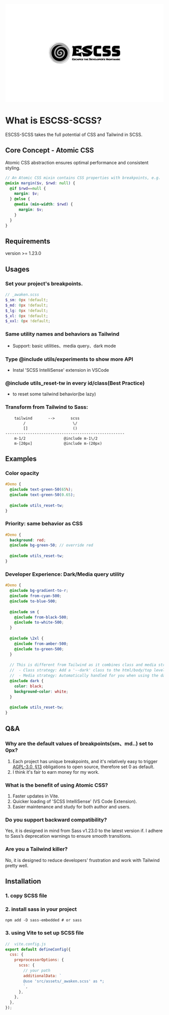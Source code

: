 ![logo](https://github.com/ESCSS-labs/ESCSS/blob/main/assets/logo.png)

# What is ESCSS-SCSS?

ESCSS-SCSS takes the full potential of CSS and Tailwind in SCSS.

## Core Concept - Atomic CSS

Atomic CSS abstraction ensures optimal performance and consistent styling.

```scss
// An Atomic CSS mixin contains CSS properties with breakpoints, e.g.
@mixin margin($v, $rwd: null) {
  @if $rwd==null {
    margin: $v;
  } @else {
    @media (min-width: $rwd) {
      margin: $v;
    }
  }
}
```

## Requirements

version >= 1.23.0

## Usages

### Set your project's breakpoints.

```scss
// _awaken.scss
$_sm: 0px !default;
$_md: 0px !default;
$_lg: 0px !default;
$_xl: 0px !default;
$_xxl: 0px !default;
```

### Same utility names and behaviors as Tailwind

- Support: basic utilities、media query、dark mode

### Type @include utils/experiments to show more API

- Instal 'SCSS IntelliSense' extension in VSCode

### @include utils_reset-tw in every id/class(Best Practice)

- to reset some tailwind behavior(be lazy)

### Transform from Tailwind to Sass:

```
    tailwind       -->       scss
        /                     \/
        []                    ()
-----------------------------------------------------
    m-1/2                 @include m-1\/2
    m-[20px]              @include m-(20px)
```

## Examples

### Color opacity

```scss
#Demo {
  @include text-green-50(65%);
  @include text-green-50(0.65);

  @include utils_reset-tw;
}
```

### Priority: same behavior as CSS

```scss
#Demo {
  background: red;
  @include bg-green-50; // override red

  @include utils_reset-tw;
}
```

### Developer Experience: Dark/Media query utility

```scss
#Demo {
  @include bg-gradient-to-r;
  @include from-cyan-500;
  @include to-blue-500;

  @include sm {
    @include from-black-500;
    @include to-white-500;
  }

  @include \2xl {
    @include from-amber-500;
    @include to-green-500;
  }

  // This is different from Tailwind as it combines class and media strategies:
  //  - Class strategy: Add a '--dark' class to the html/body/top level, and toggle the class using JavaScript.
  //  - Media strategy: Automatically handled for you when using the dark utility. Only be triggered if the user has set their browser to dark mode.
  @include dark {
    color: black;
    background-color: white;
  }

  @include utils_reset-tw;
}
```

## Q&A

### Why are the default values of breakpoints(sm、md..) set to 0px?

1. Each project has unique breakpoints, and it's relatively easy to trigger [AGPL-3.0, §13](https://www.gnu.org/licenses/agpl-3.0.en.html) obligations to open source, therefore set 0 as default.
2. I think it's fair to earn money for my work.

### What is the benefit of using Atomic CSS?

1. Faster updates in Vite.
2. Quicker loading of 'SCSS IntelliSense' (VS Code Extension).
3. Easier maintenance and study for both author and users.

### Do you support backward compatibility?

Yes, it is designed in mind from Sass v1.23.0 to the latest version if. I adhere to Sass’s deprecation warnings to ensure smooth transitions.

### Are you a Tailwind killer?

No, it is designed to reduce developers' frustration and work with Tailwind pretty well.

## Installation

### 1. copy SCSS file

### 2. install sass in your project

```shell
npm add -D sass-embedded # or sass
```

### 3. using Vite to set up SCSS file

```js
//  vite.config.js
export default defineConfig({
  css: {
    preprocessorOptions: {
      scss: {
        // your path
        additionalData: `
        @use 'src/assets/_awaken.scss' as *;
        `,
      },
    },
  },
});
```
